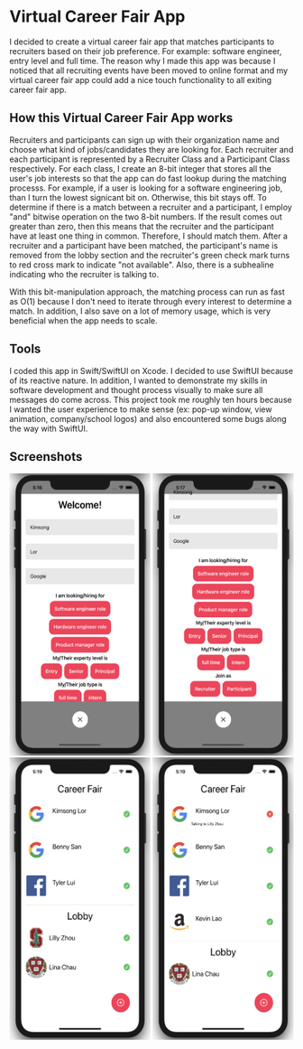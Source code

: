 Virtual Career Fair App
===================================
I decided to create a virtual career fair app that matches participants to recruiters based on their job preference.
For example: software engineer, entry level and full time. The reason why I made this app was because I noticed that all recruiting events have been moved to online format and my virtual career fair app could add a nice touch functionality to all exiting career fair app. 

## How this Virtual Career Fair App works
Recruiters and participants can sign up with their organization name and choose what kind of jobs/candidates they are looking for. Each recruiter and each participant is represented by a Recruiter Class and a Participant Class respectively. For each class, I create an 8-bit integer that stores all the user's job interests so that the app can do fast lookup during the matching processs. For example, if a user is looking for a software engineering job, than I turn the lowest signicant bit on. Otherwise, this bit stays off. To determine if there is a match between a recruiter and a participant, I employ "and" bitwise operation on the two 8-bit numbers. If the result comes out greater than zero, then this means that the recruiter and the participant have at least one thing in common. Therefore, I should match them. After a recruiter and a participant have been matched, the participant's name is removed from the lobby section and the recruiter's green check mark turns to red cross mark to indicate "not available". Also, there is a subhealine indicating who the recruiter is talking to. 

With this bit-manipulation approach, the matching process can run as fast as O(1) because I don't need to iterate through every interest to determine a match. In addition, I also save on a lot of memory usage, which is very beneficial when the app needs to scale.

## Tools
I coded this app in Swift/SwiftUI on Xcode. I decided to use SwiftUI because of its reactive nature. In addition, I wanted to demonstrate my skills in software development and thought process visually to make sure all messages do come across. 
This project took me roughly ten hours because I wanted the user experience to make sense (ex: pop-up window, view animation, company/school logos) and also encountered some bugs along the way with SwiftUI. 

Screenshots
------------
<img src="https://github.com/lillyzh/VirtualCareerFairApp/blob/main/Images/Screen%20Shot%202020-10-11%20at%205.16.55%20PM.png" height="500" width="250">
<img src="https://github.com/lillyzh/VirtualCareerFairApp/blob/main/Images/Screen%20Shot%202020-10-11%20at%205.17.04%20PM.png" height="500" width="250">
<img src="https://github.com/lillyzh/VirtualCareerFairApp/blob/main/Images/Screen%20Shot%202020-10-11%20at%205.19.05%20PM.png" height="500" width="250">
<img src="https://github.com/lillyzh/VirtualCareerFairApp/blob/main/Images/Screen%20Shot%202020-10-11%20at%205.19.56%20PM.png" height="500" width="250">

